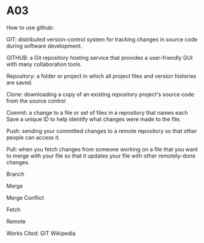 # A03

How to use github:

GIT: distributed version-control system for tracking changes in source code during software development.

GITHUB: a Git repository hosting service that provides a user-friendly GUI with many collaboration tools.  

Repository: a folder or project in which all project files and version histories are saved.

Clone: downloading a copy of an existing repository project's source code from the source control

Commit: a change to a file or set of files in a repository that names each Save a unique ID to help identify what changes were made to the file.

Push: sending your committed changes to a remote repository so that other people can access it.

Pull: when you fetch changes from someone working on a file that you want to merge with your file so that it updates your file with other remotely-done changes. 

Branch

Merge

Merge Conflict

Fetch

Remote

Works Cited:
GIT Wikipedia
